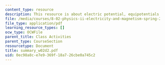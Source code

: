 ```yaml
---
content_type: resource
description: This resource is about electric potential, equipotentials.
file: /media/courses/8-02-physics-ii-electricity-and-magnetism-spring-2007/0ec98a8ce7e9369f18a726cbe0a745c2_summary_w02d2.pdf
file_type: application/pdf
learning_resource_types: []
ocw_type: OCWFile
parent_title: Class Activities
parent_type: CourseSection
resourcetype: Document
title: summary_w02d2.pdf
uid: 0ec98a8c-e7e9-369f-18a7-26cbe0a745c2
---
```

